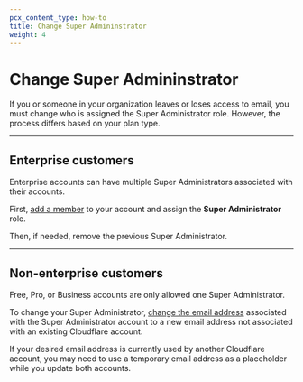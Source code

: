 ```yaml
---
pcx_content_type: how-to
title: Change Super Admininstrator
weight: 4
---
```


# Change Super Admininstrator

If you or someone in your organization leaves or loses access to email, you must change who is assigned the Super Administrator role. However, the process differs based on your plan type.

---

## Enterprise customers

Enterprise accounts can have multiple Super Administrators associated with their accounts.

First, [add a member](fundamentals/account-and-billing/account-setup/manage-account-members/#add-account-members) to your account and assign the **Super Administrator** role.

Then, if needed, remove the previous Super Administrator.

---

## Non-enterprise customers

Free, Pro, or Business accounts are only allowed one Super Administrator.

To change your Super Administrator, [change the email address](/fundamentals/account-and-billing/account-maintenance/change-password-or-email/#change-email-address) associated with the Super Administrator account to a new email address not associated with an existing Cloudflare account.

If your desired email address is currently used by another Cloudflare account, you may need to use a temporary email address as a placeholder while you update both accounts.